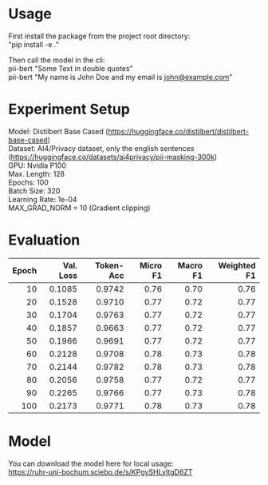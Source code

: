 # Usage
First install the package from the project root directory: <br/>
"pip install -e ." <br/>
 
Then call the model in the cli: <br/>
pii-bert "Some Text in double quotes" <br/>
pii-bert "My name is John Doe and my email is john@example.com" <br/>

# Experiment Setup
Model: Distilbert Base Cased (https://huggingface.co/distilbert/distilbert-base-cased) <br/>
Dataset: AI4/Privacy dataset, only the english sentences (https://huggingface.co/datasets/ai4privacy/pii-masking-300k) <br/>
GPU: Nvidia P100 <br/>
Max. Length: 128 <br/>
Epochs: 100 <br/>
Batch Size: 320 <br/>
Learning Rate: 1e-04 <br/>
MAX_GRAD_NORM = 10 (Gradient clipping) <br/>

# Evaluation
| Epoch | Val. Loss | Token-Acc | Micro F1 | Macro F1 | Weighted F1 |
|------:|---------:|----------:|---------:|---------:|------------:|
| 10   | 0.1085 | 0.9742 | 0.76 | 0.70 | 0.76 |
| 20   | 0.1528 | 0.9710 | 0.77 | 0.72 | 0.77 |
| 30   | 0.1704 | 0.9763 | 0.77 | 0.72 | 0.77 |
| 40   | 0.1857 | 0.9663 | 0.77 | 0.72 | 0.77 |
| 50   | 0.1966 | 0.9691 | 0.77 | 0.72 | 0.77 |
| 60   | 0.2128 | 0.9708 | 0.78 | 0.73 | 0.78 |
| 70   | 0.2144 | 0.9782 | 0.78 | 0.73 | 0.78 |
| 80   | 0.2056 | 0.9758 | 0.77 | 0.72 | 0.77 |
| 90   | 0.2265 | 0.9766 | 0.77 | 0.73 | 0.78 |
| 100  | 0.2173 | 0.9771 | 0.78 | 0.73 | 0.78 |

# Model 
You can download the model here for local usage: <br/>
https://ruhr-uni-bochum.sciebo.de/s/KPgvSHLyItgD6ZT
